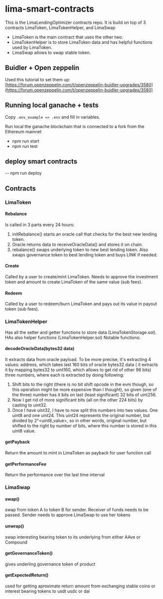 # lima-smart-contracts

This is the LimaLendingOptimizer contracts repo.
It is build on top of 3 contracts LimaToken, LimaTokenHelper, and LimaSwap

- LimaToken is the main contract that uses the other two.
- LimaTokenHelper is to store LimaToken data and has helpful functions used by LimaToken.
- LimaSwap allows to swap stable token.

## Buidler + Open zeppelin

Used this tutorial to set them up:
[https://forum.openzeppelin.com/t/openzeppelin-buidler-upgrades/3580](https://forum.openzeppelin.com/t/openzeppelin-buidler-upgrades/3580)

## Running local ganache + tests

Copy `.env_example => .env` and fill in variables.

Run local the ganache blockchain that is connected to a fork from the Ethereum mainnet

- npm run start
- npm run test

## deploy smart contracts

-- npm run deploy

## Contracts

### LimaToken

#### Rebalance

Is called in 3 parts every 24 hours:

1. initRebalance() starts an oracle call that checks for the best new lending token.
2. Oracle returns data to receiveOracleData() and stores it on chain.
3. rebalance() swaps underlying token to new best lending token. Also swaps governance token to best lending token and buys LINK if needed.

#### Create

Called by a user to create/mint LimaToken. Needs to approve the investment token and amount to create LimaToken of the same value (sub fees).

#### Redeem

Called by a user to redeem/burn LimaToken and pays out its value in payout token (sub fees).

### LimaTokenHelper

Has all the setter and getter functions to store data (LimaTokenStorage.sol). HAs also helper functions (LimaTokenHelper.sol)
Notable functions:

#### decodeOracleData(bytes32 data)

It extracts data from oracle payload.
To be more precise, it's extracting 4 values:
address, which takes last 160 bits of oracle bytes32 data ( it extracts it by mapping bytes32 to uint160, which allows to get rid of other 96 bits)
three numbers, where each is extracted by doing following:

1. Shift bits to the right (there is no bit shift opcode in the evm though, so this operation might be more expensive than I thought), so given (one of the three) number has it bits on last (least significant) 32 bits of uint256.
2. Now I get rid of more significant bits (all on the other 224 bits) by casting to uint32.
3. Once I have uint32, I have to now split this numbers into two values. One uint8 and one uint24. This uint24 represents the original number, but divided by 2^<uint8_value>, so in other words, original number, but shifted to the right by number of bits, where this number is stored in this uint8 value.

#### getPayback

Return the amount to mint in LimaToken as payback for user function call

#### getPerformanceFee

Return the performance over the last time interval

### LimaSwap

#### swap()

swap from token A to token B for sender. Receiver of funds needs to be passed. Sender needs to approve LimaSwap to use her tokens

#### unwrap()

swap interesting bearing token to its underlying from either AAve or Compound

#### getGovernanceToken()

gives underling governance token of product

#### getExpectedReturn()

used for getting aproximate return amount from exchanging stable coins or interest bearing tokens to usdt usdc or dai
